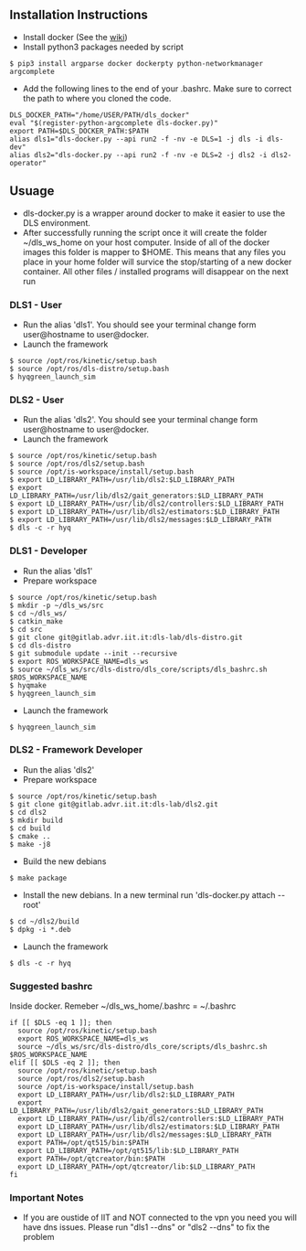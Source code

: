 ## Installation Instructions

- Install docker (See the [wiki](https://gitlab.advr.iit.it/Wiki/DLS_Lab_wiki/-/wikis/Docker))
- Install python3 packages needed by script
```
$ pip3 install argparse docker dockerpty python-networkmanager argcomplete
```
- Add the following lines to the end of your .bashrc. Make sure to correct the path to where you cloned the code.
```
DLS_DOCKER_PATH="/home/USER/PATH/dls_docker"
eval "$(register-python-argcomplete dls-docker.py)"
export PATH=$DLS_DOCKER_PATH:$PATH
alias dls1="dls-docker.py --api run2 -f -nv -e DLS=1 -j dls -i dls-dev"
alias dls2="dls-docker.py --api run2 -f -nv -e DLS=2 -j dls2 -i dls2-operator"
```

## Usuage
- dls-docker.py is a wrapper around docker to make it easier to use the DLS environment.
- After successfully running the script once it will create the folder ~/dls_ws_home on your host computer.  Inside of all of the docker images this folder is mapper to $HOME.  This means that any files you place in your home folder will survice the stop/starting of a new docker container.  All other files / installed programs will disappear on the next run

### DLS1 - User
- Run the alias 'dls1'.  You should see your terminal change form user@hostname to user@docker.
- Launch the framework
```
$ source /opt/ros/kinetic/setup.bash
$ source /opt/ros/dls-distro/setup.bash
$ hyqgreen_launch_sim
```

### DLS2 - User
- Run the alias 'dls2'.  You should see your terminal change form user@hostname to user@docker.
- Launch the framework
```
$ source /opt/ros/kinetic/setup.bash
$ source /opt/ros/dls2/setup.bash
$ source /opt/is-workspace/install/setup.bash
$ export LD_LIBRARY_PATH=/usr/lib/dls2:$LD_LIBRARY_PATH
$ export LD_LIBRARY_PATH=/usr/lib/dls2/gait_generators:$LD_LIBRARY_PATH
$ export LD_LIBRARY_PATH=/usr/lib/dls2/controllers:$LD_LIBRARY_PATH
$ export LD_LIBRARY_PATH=/usr/lib/dls2/estimators:$LD_LIBRARY_PATH
$ export LD_LIBRARY_PATH=/usr/lib/dls2/messages:$LD_LIBRARY_PATH
$ dls -c -r hyq
```

### DLS1 - Developer
- Run the alias 'dls1'
- Prepare workspace
```
$ source /opt/ros/kinetic/setup.bash
$ mkdir -p ~/dls_ws/src
$ cd ~/dls_ws/
$ catkin_make
$ cd src
$ git clone git@gitlab.advr.iit.it:dls-lab/dls-distro.git
$ cd dls-distro
$ git submodule update --init --recursive
$ export ROS_WORKSPACE_NAME=dls_ws
$ source ~/dls_ws/src/dls-distro/dls_core/scripts/dls_bashrc.sh $ROS_WORKSPACE_NAME
$ hyqmake
$ hyqgreen_launch_sim
```
- Launch the framework
```
$ hyqgreen_launch_sim
```

### DLS2 - Framework Developer
- Run the alias 'dls2'
- Prepare workspace
```
$ source /opt/ros/kinetic/setup.bash
$ git clone git@gitlab.advr.iit.it:dls-lab/dls2.git
$ cd dls2
$ mkdir build
$ cd build
$ cmake ..
$ make -j8
```
- Build the new debians
```
$ make package
```
- Install the new debians.  In a new terminal run 'dls-docker.py attach --root'
```
$ cd ~/dls2/build
$ dpkg -i *.deb
```
- Launch the framework
```
$ dls -c -r hyq
```

### Suggested bashrc
Inside docker. Remeber ~/dls_ws_home/.bashrc = ~/.bashrc
```
if [[ $DLS -eq 1 ]]; then
  source /opt/ros/kinetic/setup.bash
  export ROS_WORKSPACE_NAME=dls_ws
  source ~/dls_ws/src/dls-distro/dls_core/scripts/dls_bashrc.sh $ROS_WORKSPACE_NAME
elif [[ $DLS -eq 2 ]]; then
  source /opt/ros/kinetic/setup.bash
  source /opt/ros/dls2/setup.bash
  source /opt/is-workspace/install/setup.bash
  export LD_LIBRARY_PATH=/usr/lib/dls2:$LD_LIBRARY_PATH
  export LD_LIBRARY_PATH=/usr/lib/dls2/gait_generators:$LD_LIBRARY_PATH
  export LD_LIBRARY_PATH=/usr/lib/dls2/controllers:$LD_LIBRARY_PATH
  export LD_LIBRARY_PATH=/usr/lib/dls2/estimators:$LD_LIBRARY_PATH
  export LD_LIBRARY_PATH=/usr/lib/dls2/messages:$LD_LIBRARY_PATH
  export PATH=/opt/qt515/bin:$PATH
  export LD_LIBRARY_PATH=/opt/qt515/lib:$LD_LIBRARY_PATH
  export PATH=/opt/qtcreator/bin:$PATH
  export LD_LIBRARY_PATH=/opt/qtcreator/lib:$LD_LIBRARY_PATH
fi
```

### Important Notes
- If you are oustide of IIT and NOT connected to the vpn you need you will have dns issues.  Please run "dls1 --dns" or "dls2 --dns" to fix the problem